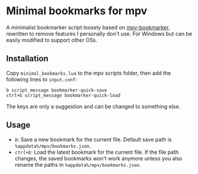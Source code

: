 # Minimal bookmarks for mpv 

A minimalist bookmarker script loosely based on [mpv-bookmarker](https://github.com/NurioHin/mpv-bookmarker), rewritten to remove features I personally don't use. For Windows but can be easily modified to support other OSs.


## Installation

Copy `minimal_bookmarks.lua` to the mpv scripts folder, then add the following lines to `input.conf`:

```
b script_message bookmarker-quick-save
ctrl+b script_message bookmarker-quick-load
```

The keys are only a suggestion and can be changed to something else.


## Usage

* *`b`*: Save a new bookmark for the current file. Default save path is `%appdata%/mpv/bookmarks.json`.  
* *`ctrl+b`*: Load the latest bookmark for the current file. If the file path changes, the saved bookmarks won't work anymore unless you also rename the paths in `%appdata%/mpv/bookmarks.json`. 
